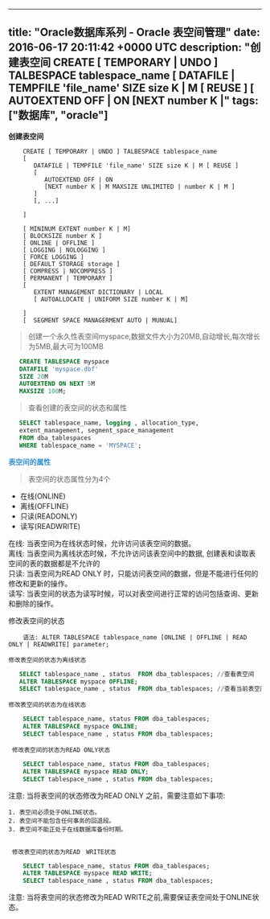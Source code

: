 
---
title: "Oracle数据库系列 - Oracle 表空间管理"
date: 2016-06-17 20:11:42 +0000 UTC
description: "创建表空间    CREATE [ TEMPORARY | UNDO ] TALBESPACE tablespace_name    [       DATAFILE | TEMPFILE 'file_name' SIZE size K | M [ REUSE ]       [          AUTOEXTEND OFF | ON          [NEXT number K |"
tags: ["数据库", "oracle"]
---

**创建表空间**

```
    CREATE [ TEMPORARY | UNDO ] TALBESPACE tablespace_name
    [
       DATAFILE | TEMPFILE 'file_name' SIZE size K | M [ REUSE ]
       [
          AUTOEXTEND OFF | ON
          [NEXT number K | M MAXSIZE UNLIMITED | number K | M ]
       ]
       [, ...]

    ] 

    [ MININUM EXTENT number K | M]
    [ BLOCKSIZE number K ]
    [ ONLINE | OFFLINE ]
    [ LOGGING | NOLOGGING ]
    [ FORCE LOGGING ]
    [ DEFAULT STORAGE storage ]
    [ COMPRESS | NOCOMPRESS ]
    [ PERMANENT | TEMPORARY ]
    [
       EXTENT MANAGEMENT DICTIONARY | LOCAL
       [ AUTOALLOCATE | UNIFORM SIZE number K | M]

    ]
    [  SEGMENT SPACE MANAGERMENT AUTO | MUNUAL]
```       
> 创建一个永久性表空间myspace,数据文件大小为20MB,自动增长,每次增长为5MB,最大可为100MB
 

```sql
   CREATE TABLESPACE myspace
   DATAFILE 'myspace.dbf'
   SIZE 20M
   AUTOEXTEND ON NEXT 5M
   MAXSIZE 100M;
```

> 查看创建的表空间的状态和属性


```sql
   SELECT tablespace_name, logging , allocation_type,
   extent_management, segment_space_management
   FROM dba_tablespaces
   WHERE tablespace_name = 'MYSPACE';
```

 **<span style="color:#338DCD">表空间的属性</span>**
 > 表空间的状态属性分为4个
  
  + 在线(ONLINE)
  + 离线(OFFLINE)
  + 只读(READONLY)
  + 读写(READWRITE)

  在线: 当表空间为在线状态时候，允许访问该表空间的数据。</br>
  离线: 当表空间为离线状态时候，不允许访问该表空间中的数据, 创建表和读取表空间的表的数据都是不允许的</br>
  只读: 当表空间为READ ONLY 时，只能访问表空间的数据，但是不能进行任何的修改和更新的操作。</br>
  读写: 当表空间的状态为读写时候，可以对表空间进行正常的访问包括查询、更新和删除的操作。


修改表空间的状态

```
    语法: ALTER TABLESPACE tablespace_name [ONLINE | OFFLINE | READ ONLY | READWRITE] parameter;

```     

    修改表空间的状态为离线状态


```sql
   SELECT tablespace_name , status  FROM dba_tablespaces; //查看表空间
   ALTER TABLESPACE myspace OFFLINE; 
   SELECT tablespace_name , status  FROM dba_tablespaces; //查看当前表空间的状态
```

 
    修改表空间的状态为在线状态

```sql
    SELECT tablespace_name, status FROM dba_tablespaces;
    ALTER TABLESPACE myspace ONLINE;
    SELECT tablespace_name , status FROM dba_tablespaces; 
```
     
     修改表空间的状态为READ ONLY状态

```sql
    SELECT tablespace_name, status FROM dba_tablespaces;
    ALTER TABLESPACE myspace READ ONLY;
    SELECT tablespace_name , status FROM dba_tablespaces;
```
注意: 当将表空间的状态修改为READ ONLY 之前，需要注意如下事项:

    1. 表空间必须处于ONLINE状态。
    2. 表空间不能包含任何事务的回退段。
    3. 表空间不能正处于在线数据库备份时期。         
   

     修改表空间的状态为READ　WRITE状态

```sql
    SELECT tablespace_name, status FROM dba_tablespaces;
    ALTER TABLESPACE myspace READ WRITE;
    SELECT tablespace_name , status FROM dba_tablespaces;
```  

注意: 当将表空间的状态修改为READ WRITE之前,需要保证表空间处于ONLINE状态。


